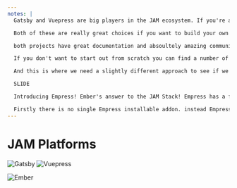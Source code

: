 ```yaml
---
notes: |
  Gatsby and Vuepress are big players in the JAM ecosystem. If you're a React fan then you should try out Gatsby and Vuepress is for, well... Vue fans :joy:

  Both of these are really great choices if you want to build your own blog, site or anything else you might want to build with the JAM Stack! But this comes with its own issue, you have to do most of the actual the building. Both of these tools are essentially a low-level building block that can be used to put together your application.

  both projects have great documentation and absoultely amazing communities! Gatsby even has $3.8M in funding (whatever it means for an open source project to have funding). So you will probably have a good time following the documentation and getting started.

  If you don't want to start out from scratch you can find a number of Gatsby or Vuepress "starters" that are essentially demo projects that you can fork and make use of the setup, but as we all know, if you start a project by essentially forking upstream then you won't get any updates to that starter as they are released.

  And this is where we need a slightly different approach to see if we can make the whole process a bit more palitable to meer mortals like myself.

  SLIDE

  Introducing Empress! Ember's answer to the JAM Stack! Empress has a fundementally different approach to building JAM Stack applications and I don't just mean because it's using Ember!

  Firstly there is no single Empress installable addon. instead Empress is essentially a set of "products" focused on a particular usecase
---
```


# JAM Platforms

![Gatsby](/images/gatsby-logo.svg) <!-- .element style="width: 300px; height: 300px; margin-right: 150px;" -->
![Vuepress](/images/vuepress-logo.png) <!-- .element style="width: 300px;" -->

![Ember](/images/empress-approaching.png) <!-- .element class="fragment fade-right" style="position: absolute; bottom: 150px; right: 250px;"-->

